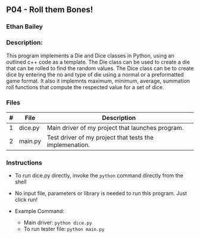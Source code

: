 ## P04 - Roll them Bones!
### Ethan Bailey
### Description:

This program implements a Die and Dice classes in Python, using an outlined c++ code as a 
template. The Die class can be used to create a die that can be rolled to find the random values.
The Dice class can be to create dice by entering the no and type of die using a normal or a 
preformatted game format. It also it implemnts maximum, minimum, average, summation roll functions 
that compute the respected 
value for a set of dice. 

### Files

|   #   | File            | Description                                        |
| :---: | --------------- | -------------------------------------------------- |
|   1   | dice.py         | Main driver of my project that launches program.   |
|   2   | main.py         | Test driver of my project that tests the implemenation.   |

### Instructions

- To run dice.py directly, invoke the `python` command directly from the shell
- No input file, parameters or library is needed to run this program. Just click run!

- Example Command:
    - Main driver: `python dice.py`
    - To run tester file: `python main.py`
